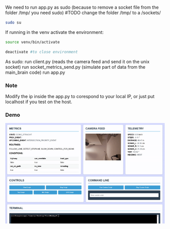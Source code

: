 We need to run app.py as sudo (because to remove a socket file from the folder /tmp/ you need sudo) #TODO change the folder /tmp/ to a /sockets/
```bash
sudo su
```

If running in the venv activate the environment:
```bash
source venv/bin/activate
```
```bash
deactivate #to close environment
```

As sudo:
run client.py (reads the camera feed and send it on the unix socket)
run socket_metrics_send.py (simulate part of data from the main_brain code)
run app.py 

### Note 
Modify the ip inside the app.py to corespond to your local IP, or just put localhost if you test on the host.

### Demo 
![Demo Animation](extras/demo.gif)
